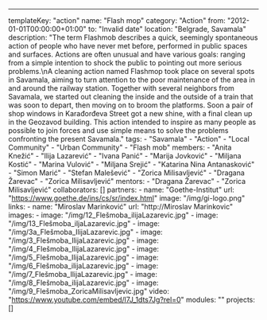 ---
  templateKey: "action"
  name: "Flash mop"
  category: "Action"
  from: "2012-01-01T00:00:00+01:00"
  to: "Invalid date"
  location: "Belgrade, Savamala"
  description: "The term Flashmob describes a quick, seemingly spontaneous action of people who have never met before, performed in public spaces and surfaces. Actions are often unusual and have various goals: ranging from a simple intention to shock the public to pointing out more serious problems.\nA cleaning action named Flashmop took place on several spots in Savamala, aiming to turn attention to the poor maintenance of the area in and around the railway station. Together with several neighbors from Savamala, we started out cleaning the inside and the outside of a train that was soon to depart, then moving on to broom the platforms. Soon a pair of shop windows in Karađorđeva Street got a new shine, with a final clean up in the Geozavod building. This action intended to inspire as many people as possible to join forces and use simple means to solve the problems confronting the present Savamala."
  tags: 
    - "Savamala"
    - "Action"
    - "Local Community"
    - "Urban Community"
    - "Flash mob"
  members: 
    - "Anita Knežić"
    - "Ilija Lazarević"
    - "Ivana Panić"
    - "Marija Jovković"
    - "Miljana Kostić"
    - "Marina Vulović"
    - "Miljana Srejić"
    - "Katarina Nina Antanasković"
    - "Simon Marić"
    - "Stefan Malešević"
    - "Zorica Milisavljević"
    - "Dragana Žarevac"
    - "Zorica Milisavljević"
  mentors: 
    - "Dragana Žarevac"
    - "Zorica Milisavljević"
  collaborators: []
  partners: 
    - 
      name: "Goethe-Institut"
      url: "https://www.goethe.de/ins/cs/sr/index.html"
      image: "/img/gi-logo.png"
  links: 
    - 
      name: "Miroslav Marinković"
      url: "http://Miroslav Marinkovic"
  images: 
    - 
      image: "/img/12_Flešmoba_ilijaLazarevic.jpg"
    - 
      image: "/img/13_Flešmoba_iljaLazarevic.jpg"
    - 
      image: "/img/3a_Flešmoba_IlijaLazarevic.jpg"
    - 
      image: "/img/3_Flešmoba_IlijaLazarevic.jpg"
    - 
      image: "/img/4_Flešmoba_IlijaLazarevic.jpg"
    - 
      image: "/img/5_Flešmoba_IlijaLazarevic.jpg"
    - 
      image: "/img/6_Flešmoba_ilijaLazarevic.jpg"
    - 
      image: "/img/7_Flešmoba_IlijaLazarevic.jpg"
    - 
      image: "/img/8_Flešmoba_ilijaLazarevic.jpg"
    - 
      image: "/img/9_Flešmoba_ZoricaMilisavljevic.jpg"
  video: "https://www.youtube.com/embed/l7J_1dts7Jg?rel=0"
  modules: ""
  projects: []
